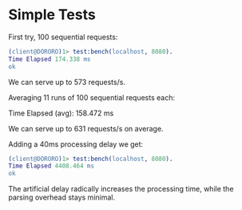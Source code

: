# Simple Tests
First try, 100 sequential requests:
```erlang
(client@DORORO)1> test:bench(localhost, 8080).
Time Elapsed 174.338 ms
ok
```
We can serve up to 573 requests/s.

Averaging 11 runs of 100 sequential requests each:

Time Elapsed (avg): 158.472 ms

We can serve up to 631 requests/s on average.

Adding a 40ms processing delay we get:
```erlang
(client@DORORO)1> test:bench(localhost, 8080).
Time Elapsed 4408.464 ms
ok
```


The artificial delay radically increases the processing time, while the parsing overhead stays minimal.